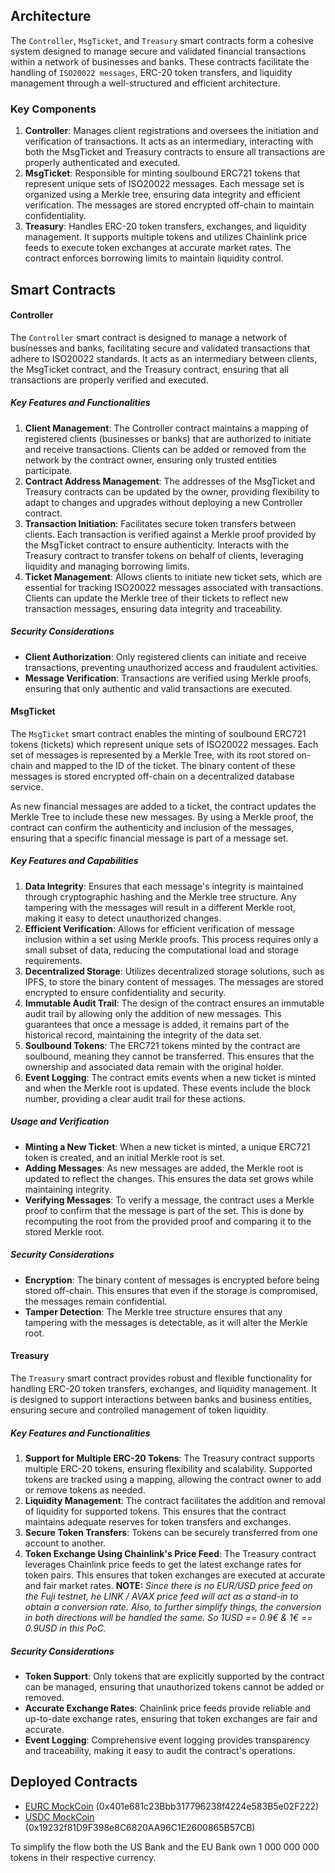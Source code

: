 ## Architecture

The `Controller`, `MsgTicket`, and `Treasury` smart contracts form a cohesive system designed to manage secure and validated financial transactions within a network of businesses and banks. These contracts facilitate the handling of `ISO20022 messages`, ERC-20 token transfers, and liquidity management through a well-structured and efficient architecture.

### Key Components

1. **Controller**: Manages client registrations and oversees the initiation and verification of transactions. It acts as an intermediary, interacting with both the MsgTicket and Treasury contracts to ensure all transactions are properly authenticated and executed.
2. **MsgTicket**: Responsible for minting soulbound ERC721 tokens that represent unique sets of ISO20022 messages. Each message set is organized using a Merkle tree, ensuring data integrity and efficient verification. The messages are stored encrypted off-chain to maintain confidentiality.
3. **Treasury**: Handles ERC-20 token transfers, exchanges, and liquidity management. It supports multiple tokens and utilizes Chainlink price feeds to execute token exchanges at accurate market rates. The contract enforces borrowing limits to maintain liquidity control.

## Smart Contracts

#### Controller

The `Controller` smart contract is designed to manage a network of businesses and banks, facilitating secure and validated transactions that adhere to ISO20022 standards. It acts as an intermediary between clients, the MsgTicket contract, and the Treasury contract, ensuring that all transactions are properly verified and executed.

##### Key Features and Functionalities

1. **Client Management**: The Controller contract maintains a mapping of registered clients (businesses or banks) that are authorized to initiate and receive transactions. Clients can be added or removed from the network by the contract owner, ensuring only trusted entities participate.
2. **Contract Address Management**: The addresses of the MsgTicket and Treasury contracts can be updated by the owner, providing flexibility to adapt to changes and upgrades without deploying a new Controller contract.
3. **Transaction Initiation**: Facilitates secure token transfers between clients. Each transaction is verified against a Merkle proof provided by the MsgTicket contract to ensure authenticity. Interacts with the Treasury contract to transfer tokens on behalf of clients, leveraging liquidity and managing borrowing limits.
4. **Ticket Management**: Allows clients to initiate new ticket sets, which are essential for tracking ISO20022 messages associated with transactions. Clients can update the Merkle tree of their tickets to reflect new transaction messages, ensuring data integrity and traceability.

##### Security Considerations

- **Client Authorization**: Only registered clients can initiate and receive transactions, preventing unauthorized access and fraudulent activities.
- **Message Verification**: Transactions are verified using Merkle proofs, ensuring that only authentic and valid transactions are executed.

#### MsgTicket

The `MsgTicket` smart contract enables the minting of soulbound ERC721 tokens (tickets) which represent unique sets of ISO20022 messages. Each set of messages is represented by a Merkle Tree, with its root stored on-chain and mapped to the ID of the ticket. The binary content of these messages is stored encrypted off-chain on a decentralized database service.

As new financial messages are added to a ticket, the contract updates the Merkle Tree to include these new messages. By using a Merkle proof, the contract can confirm the authenticity and inclusion of the messages, ensuring that a specific financial message is part of a message set.

##### Key Features and Capabilities

1. **Data Integrity**: Ensures that each message's integrity is maintained through cryptographic hashing and the Merkle tree structure. Any tampering with the messages will result in a different Merkle root, making it easy to detect unauthorized changes.
2. **Efficient Verification**: Allows for efficient verification of message inclusion within a set using Merkle proofs. This process requires only a small subset of data, reducing the computational load and storage requirements.
3. **Decentralized Storage**: Utilizes decentralized storage solutions, such as IPFS, to store the binary content of messages. The messages are stored encrypted to ensure confidentiality and security.
4. **Immutable Audit Trail**: The design of the contract ensures an immutable audit trail by allowing only the addition of new messages. This guarantees that once a message is added, it remains part of the historical record, maintaining the integrity of the data set.
5. **Soulbound Tokens**: The ERC721 tokens minted by the contract are soulbound, meaning they cannot be transferred. This ensures that the ownership and associated data remain with the original holder.
6. **Event Logging**: The contract emits events when a new ticket is minted and when the Merkle root is updated. These events include the block number, providing a clear audit trail for these actions.

##### Usage and Verification

- **Minting a New Ticket**: When a new ticket is minted, a unique ERC721 token is created, and an initial Merkle root is set.
- **Adding Messages**: As new messages are added, the Merkle root is updated to reflect the changes. This ensures the data set grows while maintaining integrity.
- **Verifying Messages**: To verify a message, the contract uses a Merkle proof to confirm that the message is part of the set. This is done by recomputing the root from the provided proof and comparing it to the stored Merkle root.

##### Security Considerations

- **Encryption**: The binary content of messages is encrypted before being stored off-chain. This ensures that even if the storage is compromised, the messages remain confidential.
- **Tamper Detection**: The Merkle tree structure ensures that any tampering with the messages is detectable, as it will alter the Merkle root.

#### Treasury

The `Treasury` smart contract provides robust and flexible functionality for handling ERC-20 token transfers, exchanges, and liquidity management. It is designed to support interactions between banks and business entities, ensuring secure and controlled management of token liquidity.

##### Key Features and Functionalities

1. **Support for Multiple ERC-20 Tokens**: The Treasury contract supports multiple ERC-20 tokens, ensuring flexibility and scalability. Supported tokens are tracked using a mapping, allowing the contract owner to add or remove tokens as needed.
2. **Liquidity Management**: The contract facilitates the addition and removal of liquidity for supported tokens. This ensures that the contract maintains adequate reserves for token transfers and exchanges.
3. **Secure Token Transfers**: Tokens can be securely transferred from one account to another.
4. **Token Exchange Using Chainlink's Price Feed**: The Treasury contract leverages Chainlink price feeds to get the latest exchange rates for token pairs. This ensures that token exchanges are executed at accurate and fair market rates. **NOTE:** *Since there is no EUR/USD price feed on the Fuji testnet, he LINK / AVAX price feed will act as a stand-in to obtain a conversion rate. Also, to further simplify things, the conversion in both directions will be handled the same. So 1USD == 0.9€ & 1€ == 0.9USD in this PoC.*

##### Security Considerations

- **Token Support**: Only tokens that are explicitly supported by the contract can be managed, ensuring that unauthorized tokens cannot be added or removed.
- **Accurate Exchange Rates**: Chainlink price feeds provide reliable and up-to-date exchange rates, ensuring that token exchanges are fair and accurate.
- **Event Logging**: Comprehensive event logging provides transparency and traceability, making it easy to audit the contract's operations.


## Deployed Contracts

* [EURC MockCoin](https://https://testnet.snowtrace.io/address/0x401e681c23Bbb317796238f4224e583B5e02F222) (0x401e681c23Bbb317796238f4224e583B5e02F222)
* [USDC MockCoin](https://https://testnet.snowtrace.io/address/0x19232f81D9F398e8C6820AA96C1E2600865B57CB) (0x19232f81D9F398e8C6820AA96C1E2600865B57CB)

To simplify the flow both the US Bank and the EU Bank own 1 000 000 000 tokens in their respective currency.
